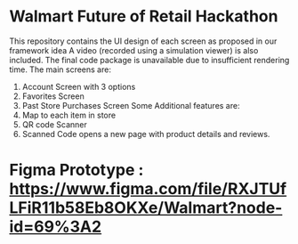 # Walmart Future of Retail Hackathon
This repository contains the UI design of each screen as proposed in our framework idea
A video (recorded using a simulation viewer) is also included.
The final code package is unavailable due to insufficient rendering time.
The main screens are:
1. Account Screen with 3 options
2. Favorites Screen
3. Past Store Purchases Screen
Some Additional features are:
1. Map to each item in store
2. QR code Scanner
3. Scanned Code opens a new page with product details and reviews.
# Figma Prototype : https://www.figma.com/file/RXJTUfLFiR11b58Eb8OKXe/Walmart?node-id=69%3A2
